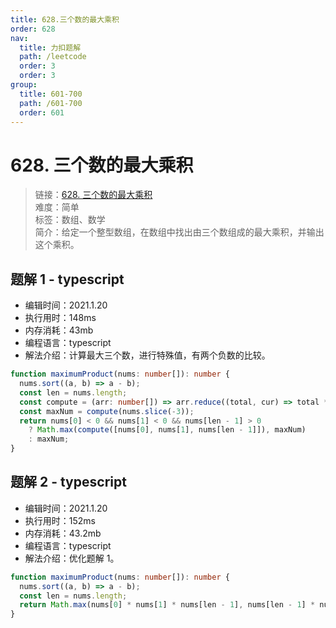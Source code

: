 ```yaml
---
title: 628.三个数的最大乘积
order: 628
nav:
  title: 力扣题解
  path: /leetcode
  order: 3
  order: 3
group:
  title: 601-700
  path: /601-700
  order: 601
---
```


# 628. 三个数的最大乘积

> 链接：[628. 三个数的最大乘积](https://leetcode-cn.com/problems/maximum-product-of-three-numbers/)  
> 难度：简单  
> 标签：数组、数学  
> 简介：给定一个整型数组，在数组中找出由三个数组成的最大乘积，并输出这个乘积。

## 题解 1 - typescript

- 编辑时间：2021.1.20
- 执行用时：148ms
- 内存消耗：43mb
- 编程语言：typescript
- 解法介绍：计算最大三个数，进行特殊值，有两个负数的比较。

```typescript
function maximumProduct(nums: number[]): number {
  nums.sort((a, b) => a - b);
  const len = nums.length;
  const compute = (arr: number[]) => arr.reduce((total, cur) => total * cur, 1);
  const maxNum = compute(nums.slice(-3));
  return nums[0] < 0 && nums[1] < 0 && nums[len - 1] > 0
    ? Math.max(compute([nums[0], nums[1], nums[len - 1]]), maxNum)
    : maxNum;
}
```

## 题解 2 - typescript

- 编辑时间：2021.1.20
- 执行用时：152ms
- 内存消耗：43.2mb
- 编程语言：typescript
- 解法介绍：优化题解 1。

```typescript
function maximumProduct(nums: number[]): number {
  nums.sort((a, b) => a - b);
  const len = nums.length;
  return Math.max(nums[0] * nums[1] * nums[len - 1], nums[len - 1] * nums[len - 2] * nums[len - 3]);
}
```
